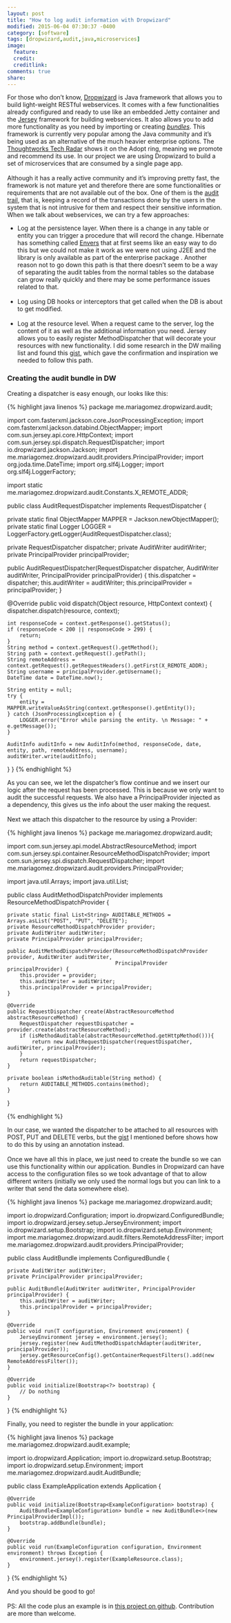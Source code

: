 ```yaml
---
layout: post
title: "How to log audit information with Dropwizard"
modified: 2015-06-04 07:30:37 -0400
category: [software]
tags: [dropwizard,audit,java,microservices]
image:
  feature:
  credit:
  creditlink:
comments: true
share:
---
```


For those who don’t know, [Dropwizard](dropwizard.github.io/dropwizard/) is Java framework that allows you to build light-weight RESTful webservices. It comes with a few functionalities already configured and ready to use like an embedded Jetty container and the [Jersey](https://jersey.java.net/) framework for building webservices. It also allows you to add more functionality as you need by importing or creating <i>[bundles](https://dropwizard.github.io/dropwizard/manual/core.html#bundles)</i>. This framework is currently very popular among the Java community and it’s being used as an alternative of the much heavier enterprise options. The [Thoughtworks Tech Radar](http://www.thoughtworks.com/radar/languages-and-frameworks/dropwizard) shows it on the Adopt ring, meaning we promote and recommend its use. In our project we are using Dropwizard to build a set of microservices that are consumed by a single page app.
<br/><br/>
Although it has a really active community and it’s improving pretty fast, the framework is not mature yet and therefore there are some functionalities or requirements that are not available out of the box. One of them is the [audit trail](http://en.wikipedia.org/wiki/Audit_trail), that is, keeping a record of the transactions done by the users in the system that is not intrusive for them and respect their sensitive information. When we talk about webservices, we can try a few approaches:

  * Log at the persistence layer. When there is a change in any table or entity you can trigger a procedure that will record the change. Hibernate has something called [Envers](http://envers.jboss.org/) that at first seems like an easy way to do this but we could not make it work as we were not using J2EE and the library is only available as part of the enterprise package . Another reason not to go down this path is that there doesn’t seem to be a way of separating the audit tables from the normal tables so the database can grow really quickly and there may be some performance issues related to that.
  <br/><br/>
  * Log using DB hooks or interceptors that get called when the DB is about to get modified.
  <br/><br/>
  * Log at the resource level. When a request came to the server, log the content of it as well as the additional information you need. Jersey allows you to easily register MethodDispatcher that will decorate your resources with new functionality. I did some research in the DW mailing list and found this [gist](https://gist.github.com/ryankennedy/6688601), which gave the confirmation and inspiration we needed to follow this path.

### Creating the audit bundle in DW

Creating a dispatcher is easy enough, our looks like this:

{% highlight java linenos %}
package me.mariagomez.dropwizard.audit;

import com.fasterxml.jackson.core.JsonProcessingException;
import com.fasterxml.jackson.databind.ObjectMapper;
import com.sun.jersey.api.core.HttpContext;
import com.sun.jersey.spi.dispatch.RequestDispatcher;
import io.dropwizard.jackson.Jackson;
import me.mariagomez.dropwizard.audit.providers.PrincipalProvider;
import org.joda.time.DateTime;
import org.slf4j.Logger;
import org.slf4j.LoggerFactory;

import static me.mariagomez.dropwizard.audit.Constants.X_REMOTE_ADDR;

public class AuditRequestDispatcher implements RequestDispatcher {

  private static final ObjectMapper MAPPER = Jackson.newObjectMapper();
  private static final Logger LOGGER = LoggerFactory.getLogger(AuditRequestDispatcher.class);

  private RequestDispatcher dispatcher;
  private AuditWriter auditWriter;
  private PrincipalProvider principalProvider;

  public AuditRequestDispatcher(RequestDispatcher dispatcher, AuditWriter auditWriter,
                            PrincipalProvider principalProvider) {
    this.dispatcher = dispatcher;
    this.auditWriter = auditWriter;
    this.principalProvider = principalProvider;
  }

  @Override
  public void dispatch(Object resource, HttpContext context) {
    dispatcher.dispatch(resource, context);

    int responseCode = context.getResponse().getStatus();
    if (responseCode < 200 || responseCode > 299) {
        return;
    }
    String method = context.getRequest().getMethod();
    String path = context.getRequest().getPath();
    String remoteAddress = context.getRequest().getRequestHeaders().getFirst(X_REMOTE_ADDR);
    String username = principalProvider.getUsername();
    DateTime date = DateTime.now();

    String entity = null;
    try {
        entity = MAPPER.writeValueAsString(context.getResponse().getEntity());
    } catch (JsonProcessingException e) {
        LOGGER.error("Error while parsing the entity. \n Message: " + e.getMessage());
    }

    AuditInfo auditInfo = new AuditInfo(method, responseCode, date, entity, path, remoteAddress, username);
    auditWriter.write(auditInfo);
  }
}
{% endhighlight %}


As you can see, we let the dispatcher’s flow continue and we insert our logic after the request has been processed. This is because we only want to audit the successful requests. We also have a PrincipalProvider injected as a dependency, this gives us the info about the user making the request.
<br/><br/>
Next we attach this dispatcher to the resource by using a Provider:

{% highlight java linenos %}
package me.mariagomez.dropwizard.audit;

import com.sun.jersey.api.model.AbstractResourceMethod;
import com.sun.jersey.spi.container.ResourceMethodDispatchProvider;
import com.sun.jersey.spi.dispatch.RequestDispatcher;
import me.mariagomez.dropwizard.audit.providers.PrincipalProvider;

import java.util.Arrays;
import java.util.List;

public class AuditMethodDispatchProvider implements ResourceMethodDispatchProvider {

    private static final List<String> AUDITABLE_METHODS = Arrays.asList("POST", "PUT", "DELETE");
    private ResourceMethodDispatchProvider provider;
    private AuditWriter auditWriter;
    private PrincipalProvider principalProvider;

    public AuditMethodDispatchProvider(ResourceMethodDispatchProvider provider, AuditWriter auditWriter,
                                       PrincipalProvider principalProvider) {
        this.provider = provider;
        this.auditWriter = auditWriter;
        this.principalProvider = principalProvider;
    }

    @Override
    public RequestDispatcher create(AbstractResourceMethod abstractResourceMethod) {
        RequestDispatcher requestDispatcher = provider.create(abstractResourceMethod);
        if (isMethodAuditable(abstractResourceMethod.getHttpMethod())){
            return new AuditRequestDispatcher(requestDispatcher, auditWriter, principalProvider);
        }
        return requestDispatcher;
    }

    private boolean isMethodAuditable(String method) {
        return AUDITABLE_METHODS.contains(method);
    }

}

{% endhighlight %}

In our case, we wanted the dispatcher to be attached to all resources with POST, PUT and DELETE verbs, but the [gist](https://gist.github.com/ryankennedy/6688601) I mentioned before shows how to do this by using an annotation instead.
<br/><br/>
Once we have all this in place, we just need to create the bundle so we can use this functionality within our application. Bundles in Dropwizard can have access to the configuration files so we took advantage of that to allow different writers (initially we only used the normal logs but you can link to a writer that send the data somewhere else).

{% highlight java linenos %}
package me.mariagomez.dropwizard.audit;

import io.dropwizard.Configuration;
import io.dropwizard.ConfiguredBundle;
import io.dropwizard.jersey.setup.JerseyEnvironment;
import io.dropwizard.setup.Bootstrap;
import io.dropwizard.setup.Environment;
import me.mariagomez.dropwizard.audit.filters.RemoteAddressFilter;
import me.mariagomez.dropwizard.audit.providers.PrincipalProvider;

public class AuditBundle<T extends Configuration> implements ConfiguredBundle<T> {

    private AuditWriter auditWriter;
    private PrincipalProvider principalProvider;

    public AuditBundle(AuditWriter auditWriter, PrincipalProvider principalProvider) {
        this.auditWriter = auditWriter;
        this.principalProvider = principalProvider;
    }

    @Override
    public void run(T configuration, Environment environment) {
        JerseyEnvironment jersey = environment.jersey();
        jersey.register(new AuditMethodDispatchAdapter(auditWriter, principalProvider));
        jersey.getResourceConfig().getContainerRequestFilters().add(new RemoteAddressFilter());
    }

    @Override
    public void initialize(Bootstrap<?> bootstrap) {
        // Do nothing
    }
}
{% endhighlight %}

Finally, you need to register the bundle in your application:

{% highlight java linenos %}
package me.mariagomez.dropwizard.audit.example;

import io.dropwizard.Application;
import io.dropwizard.setup.Bootstrap;
import io.dropwizard.setup.Environment;
import me.mariagomez.dropwizard.audit.AuditBundle;

public class ExampleApplication extends Application<ExampleConfiguration> {

    @Override
    public void initialize(Bootstrap<ExampleConfiguration> bootstrap) {
        AuditBundle<ExampleConfiguration> bundle = new AuditBundle<>(new PrincipalProviderImpl());
        bootstrap.addBundle(bundle);
    }

    @Override
    public void run(ExampleConfiguration configuration, Environment environment) throws Exception {
        environment.jersey().register(ExampleResource.class);
    }
}
{% endhighlight %}


And you should be good to go!
<br/><br/>
PS: All the code plus an example is in [this project on github](https://github.com/mariagomez/dropwizard-audit). Contribution are more than welcome.
